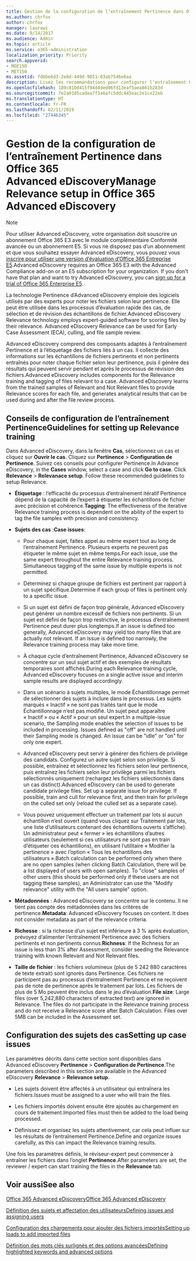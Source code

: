 ```yaml
---
title: Gestion de la configuration de l’entraînement Pertinence dans Office 365 Advanced eDiscovery
ms.author: chrfox
author: chrfox
manager: laurawi
ms.date: 9/14/2017
ms.audience: Admin
ms.topic: article
ms.service: o365-administration
localization_priority: Priority
search.appverid:
- MOE150
- MET150
ms.assetid: fd6be6d3-2e8d-449d-9851-03ab7546e6aa
description: Lisez les recommandations pour configurer l’entraînement Pertinence dans Office 365 Advanced eDiscovery pour qu’il note les fichiers selon leur pertinence et génère des résultats.
ms.openlocfilehash: 189c81bd415f94d4ded06fd13eaf5aea861b283d
ms.sourcegitcommit: 7e2a0185cadea7f3a6afc5ddc445eac2e1ce22eb
ms.translationtype: HT
ms.contentlocale: fr-FR
ms.lasthandoff: 02/11/2019
ms.locfileid: "27446345"
---
```

# <a name="manage-relevance-setup-in-office-365-advanced-ediscovery"></a><span data-ttu-id="a987c-103">Gestion de la configuration de l’entraînement Pertinence dans Office 365 Advanced eDiscovery</span><span class="sxs-lookup"><span data-stu-id="a987c-103">Manage Relevance setup in Office 365 Advanced eDiscovery</span></span>

> [!NOTE]
> <span data-ttu-id="a987c-p101">Pour utiliser Advanced eDiscovery, votre organisation doit souscrire un abonnement Office 365 E3 avec le module complémentaire Conformité avancée ou un abonnement E5. Si vous ne disposez pas d’un abonnement et que vous souhaitez essayer Advanced eDiscovery, vous pouvez vous [inscrire pour utiliser une version d’évaluation d’Office 365 Entreprise E5](https://go.microsoft.com/fwlink/p/?LinkID=698279).</span><span class="sxs-lookup"><span data-stu-id="a987c-p101">Advanced eDiscovery requires an Office 365 E3 with the Advanced Compliance add-on or an E5 subscription for your organization. If you don't have that plan and want to try Advanced eDiscovery, you can [sign up for a trial of Office 365 Enterprise E5](https://go.microsoft.com/fwlink/p/?LinkID=698279).</span></span> 
  
 <span data-ttu-id="a987c-p102">La technologie Pertinence d’Advanced eDiscovery emploie des logiciels utilisés par des experts pour noter les fichiers selon leur pertinence. Elle peut être utilisée dans les processus d’évaluation rapide des cas, de sélection et de révision des échantillons de fichier.</span><span class="sxs-lookup"><span data-stu-id="a987c-p102">Advanced eDiscovery Relevance technology employs expert-guided software for scoring files by their relevance. Advanced eDiscovery Relevance can be used for Early Case Assessment (ECA), culling, and file sample review.</span></span> 
  
 <span data-ttu-id="a987c-p103">Advanced eDiscovery comprend des composants adaptés à l’entraînement Pertinence et à l’étiquetage des fichiers liés à un cas. Il collecte des informations sur les échantillons de fichiers pertinents et non pertinents entraînés pour noter chaque fichier selon leur pertinence, puis il génère des résultats qui peuvent servir pendant et après le processus de révision des fichiers.</span><span class="sxs-lookup"><span data-stu-id="a987c-p103">Advanced eDiscovery includes components for the Relevance training and tagging of files relevant to a case. Advanced eDiscovery learns from the trained samples of Relevant and Not Relevant files to provide Relevance scores for each file, and generates analytical results that can be used during and after the file review process.</span></span> 
  
## <a name="guidelines-for-setting-up-relevance-training"></a><span data-ttu-id="a987c-110">Conseils de configuration de l’entraînement Pertinence</span><span class="sxs-lookup"><span data-stu-id="a987c-110">Guidelines for setting up Relevance training</span></span>

 <span data-ttu-id="a987c-p104">Dans Advanced eDiscovery, dans la fenêtre **Cas**, sélectionnez un cas et cliquez sur **Ouvrir le cas**. Cliquez sur **Pertinence** \> **Configuration de Pertinence**. Suivez ces conseils pour configurer Pertinence.</span><span class="sxs-lookup"><span data-stu-id="a987c-p104">In Advance eDiscovery, in the **Cases** window, select a case and click **Go to case**. Click **Relevance** \> **Relevanace setup**. Follow these recommended guidelines to setup Relevance.</span></span> 
  
- <span data-ttu-id="a987c-114">**Étiquetage** : l’efficacité du processus d’entraînement itératif Pertinence dépend de la capacité de l’expert à étiqueter les échantillons de fichier avec précision et cohérence.</span><span class="sxs-lookup"><span data-stu-id="a987c-114">**Tagging**: The effectiveness of the iterative Relevance training process is dependent on the ability of the expert to tag the file samples with precision and consistency.</span></span>
    
- <span data-ttu-id="a987c-115">**Sujets des cas** :</span><span class="sxs-lookup"><span data-stu-id="a987c-115">**Case issues**:</span></span> 
    
  - <span data-ttu-id="a987c-p105">Pour chaque sujet, faites appel au même expert tout au long de l’entraînement Pertinence. Plusieurs experts ne peuvent pas étiqueter le même sujet en même temps.</span><span class="sxs-lookup"><span data-stu-id="a987c-p105">For each issue, use the same expert throughout the entire Relevance training process. Simultaneous tagging of the same issue by multiple experts is not permitted.</span></span>
    
  - <span data-ttu-id="a987c-118">Déterminez si chaque groupe de fichiers est pertinent par rapport à un sujet spécifique.</span><span class="sxs-lookup"><span data-stu-id="a987c-118">Determine if each group of files is pertinent only to a specific issue.</span></span> 
    
  - <span data-ttu-id="a987c-p106">Si un sujet est défini de façon trop générale, Advanced eDiscovery peut générer un nombre excessif de fichiers non pertinents. Si un sujet est défini de façon trop restrictive, le processus d’entraînement Pertinence peut durer plus longtemps.</span><span class="sxs-lookup"><span data-stu-id="a987c-p106">If an issue is defined too generally, Advanced eDiscovery may yield too many files that are actually not relevant. If an issue is defined too narrowly, the Relevance training process may take more time.</span></span> 
    
  - <span data-ttu-id="a987c-121">À chaque cycle d’entraînement Pertinence, Advanced eDiscovery se concentre sur un seul sujet actif et des exemples de résultats temporaires sont affichés.</span><span class="sxs-lookup"><span data-stu-id="a987c-121">During each Relevance training cycle, Advanced eDiscovery focuses on a single active issue and interim sample results are displayed accordingly.</span></span>
    
  - <span data-ttu-id="a987c-p107">Dans un scénario à sujets multiples, le mode Échantillonnage permet de sélectionner des sujets à inclure dans le processus. Les sujets marqués « Inactif » ne sont pas traités tant que le mode Échantillonnage n’est pas modifié. Un sujet peut apparaître « Inactif » ou « Actif » pour un seul expert.</span><span class="sxs-lookup"><span data-stu-id="a987c-p107">In a multiple-issue scenario, the Sampling mode enables the selection of issues to be included in processing. Issues defined as "off" are not handled until their Sampling mode is changed. An issue can be "idle" or "on" for only one expert.</span></span>
    
  -  <span data-ttu-id="a987c-p108">Advanced eDiscovery peut servir à générer des fichiers de privilège des candidats. Configurez un autre sujet selon son privilège. Si possible, entraînez et sélectionnez les fichiers selon leur pertinence, puis entraînez les fichiers selon leur privilège parmi les fichiers sélectionnés uniquement (rechargez les fichiers sélectionnés dans un cas distinct).</span><span class="sxs-lookup"><span data-stu-id="a987c-p108">Advanced eDiscovery can be used to generate candidate privilege files. Set up a separate issue for privilege. If possible, train and cull for relevance first, and then train for privilege on the culled set only (reload the culled set as a separate case).</span></span> 
    
  - <span data-ttu-id="a987c-p109">Vous pouvez uniquement effectuer un traitement par lots si aucun échantillon n’est ouvert (quand vous cliquez sur Traitement par lots, une liste d’utilisateurs contenant des échantillons ouverts s’affiche). Un administrateur peut « fermer » les échantillons d’autres utilisateurs (seulement si ces utilisateurs ne sont pas en train d’étiqueter ces échantillons), en utilisant l’utilitaire « Modifier la pertinence » avec l’option « Tous les échantillons des utilisateurs ».</span><span class="sxs-lookup"><span data-stu-id="a987c-p109">Batch calculation can be performed only when there are no open samples (when clicking Batch Calculation, there will be a list displayed of users with open samples). To "close" samples of other users (this should be performed only if these users are not tagging these samples), an Administrator can use the "Modify relevance" utility with the "All users sample" option.</span></span>
    
- <span data-ttu-id="a987c-p110">**Métadonnées** : Advanced eDiscovery se concentre sur le contenu. Il ne tient pas compte des métadonnées dans les critères de pertinence.</span><span class="sxs-lookup"><span data-stu-id="a987c-p110">**Metadata**: Advanced eDiscovery focuses on content. It does not consider metadata as part of the relevance criteria.</span></span> 
    
- <span data-ttu-id="a987c-132">**Richesse** : si la richesse d’un sujet est inférieure à 3 % après évaluation, prévoyez d’alimenter l’entraînement Pertinence avec des fichiers pertinents et non pertinents connus.</span><span class="sxs-lookup"><span data-stu-id="a987c-132">**Richness**: If the Richness for an issue is less than 3% after Assessment, consider seeding the Relevance training with known Relevant and Not Relevant files.</span></span>
    
- <span data-ttu-id="a987c-p111">**Taille de fichier** : les fichiers volumineux (plus de 5 242 880 caractères de texte extrait) sont ignorés dans Pertinence. Ces fichiers ne participent pas au processus d’entraînement Pertinence et ne reçoivent pas de note de pertinence après le traitement par lots. Les fichiers de plus de 5 Mo peuvent être inclus dans le jeu d’évaluation.</span><span class="sxs-lookup"><span data-stu-id="a987c-p111">**File size**: Large files (over 5,242,880 characters of extracted text) are ignored in Relevance. The files do not participate in the Relevance training process and do not receive a Relevance score after Batch Calculation. Files over 5MB can be included in the Assessment set.</span></span>
    
## <a name="setting-up-case-issues"></a><span data-ttu-id="a987c-136">Configuration des sujets des cas</span><span class="sxs-lookup"><span data-stu-id="a987c-136">Setting up case issues</span></span>

<span data-ttu-id="a987c-137">Les paramètres décrits dans cette section sont disponibles dans Advanced eDiscovery **Pertinence** \> **Configuration de Pertinence**.</span><span class="sxs-lookup"><span data-stu-id="a987c-137">The parameters described in this section are available in the Advanced eDiscovery **Relevance** \> **Relevance setup**.</span></span> 
  
- <span data-ttu-id="a987c-138">Les sujets doivent être affectés à un utilisateur qui entraînera les fichiers.</span><span class="sxs-lookup"><span data-stu-id="a987c-138">Issues must be assigned to a user who will train the files.</span></span>
    
- <span data-ttu-id="a987c-139">Les fichiers importés doivent ensuite être ajoutés au chargement en cours de traitement.</span><span class="sxs-lookup"><span data-stu-id="a987c-139">Imported files must then be added to the load being processed.</span></span>
    
- <span data-ttu-id="a987c-140">Définissez et organisez les sujets attentivement, car cela peut influer sur les résultats de l’entraînement Pertinence.</span><span class="sxs-lookup"><span data-stu-id="a987c-140">Define and organize issues carefully, as this can impact the Relevance training results.</span></span>
    
<span data-ttu-id="a987c-141">Une fois les paramètres définis, le réviseur-expert peut commencer à entraîner les fichiers dans l’onglet **Pertinence**.</span><span class="sxs-lookup"><span data-stu-id="a987c-141">After parameters are set, the reviewer / expert can start training the files in the **Relevance** tab.</span></span> 
  
## <a name="see-also"></a><span data-ttu-id="a987c-142">Voir aussi</span><span class="sxs-lookup"><span data-stu-id="a987c-142">See also</span></span>

[<span data-ttu-id="a987c-143">Office 365 Advanced eDiscovery</span><span class="sxs-lookup"><span data-stu-id="a987c-143">Office 365 Advanced eDiscovery</span></span>](office-365-advanced-ediscovery.md)
  
[<span data-ttu-id="a987c-144">Définition des sujets et affectation des utilisateurs</span><span class="sxs-lookup"><span data-stu-id="a987c-144">Defining issues and assigning users</span></span>](define-issues-and-assign-users.md)
  
[<span data-ttu-id="a987c-145">Configuration des chargements pour ajouter des fichiers importés</span><span class="sxs-lookup"><span data-stu-id="a987c-145">Setting up loads to add imported files</span></span>](set-up-loads-to-add-imported-files.md)
  
[<span data-ttu-id="a987c-146">Définition des mots clés surlignés et des options avancées</span><span class="sxs-lookup"><span data-stu-id="a987c-146">Defining highlighted keywords and advanced options</span></span>](define-highlighted-keywords-and-advanced-options.md)

